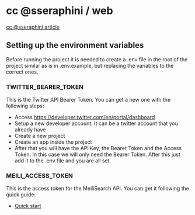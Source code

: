 # cc @sseraphini / web

[cc @sseraphini article](https://sibelius.substack.com/p/cc-sseraphini)

## Setting up the environment variables

Before running the project it is needed to create a .env file in the root of the project similar as is in .env.example, but replacing the variables to the correct ones.

### TWITTER_BEARER_TOKEN

This is the Twitter API Bearer Token. You can get a new one with the following steps:

- Access https://developer.twitter.com/en/portal/dashboard
- Setup a new developer account. It can be a twitter account that you already have
- Create a new project
- Create an app inside the project
- After that you will have the API Key, the Bearer Token and the Access Token. In this case we will only need the Bearer Token. After this just add it to the .env file and you are all set.

### MEILI_ACCESS_TOKEN

This is the access token for the MeiliSearch API. You can get it following the quick guide:
- [Quick start](https://docs.meilisearch.com/learn/getting_started/quick_start.html#step-1-setup-and-installation)
